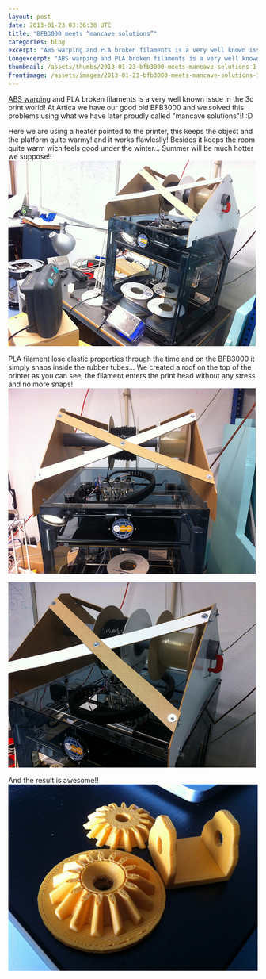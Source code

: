 ```yaml
---
layout: post
date: 2013-01-23 03:36:38 UTC
title: "BFB3000 meets “mancave solutions”"
categories: blog
excerpt: "ABS warping and PLA broken filaments is a very well known issue in the 3d print world! At Artica we have our good old BFB3000 and we solved this problems using what we have later proudly called \"mancave solutions\"!!  :D"
longexcerpt: "ABS warping and PLA broken filaments is a very well known issue in the 3d print world! At Artica we have our good old BFB3000 and we solved this problems using what we have later proudly called \"mancave solutions\"!!  :DHere we are using a heater pointed to the printer, this keeps the object and the platform quite warmy! and it works flawleslly! Besides it keeps the room quite warm wich feels good under the winter... Summer will be much hotter we suppose!!"
thumbnail: /assets/thumbs/2013-01-23-bfb3000-meets-mancave-solutions-1.jpg
frontimage: /assets/images/2013-01-23-bfb3000-meets-mancave-solutions-1.jpg
---
```


<a href="http://wiki.bitsfrombytes.com/images/6/63/Abs_warp.jpg">ABS warping</a> and PLA broken filaments is a very well known issue in the 3d print world! At Artica we have our good old BFB3000 and we solved this problems using what we have later proudly called "mancave solutions"!!  :D

Here we are using a heater pointed to the printer, this keeps the object and the platform quite warmy! and it works flawleslly! Besides it keeps the room quite warm wich feels good under the winter... Summer will be much hotter we suppose!!
<a href="http://www.flickr.com/photos/guibot/8406409199/">![](/assets/images/2013-01-23-bfb3000-meets-mancave-solutions-1.jpg)</a>

PLA filament lose elastic properties through the time and on the BFB3000 it simply snaps inside the rubber tubes... We created a roof on the top of the printer as you can see, the filament enters the print head without any stress and no more snaps!
<a href="http://www.flickr.com/photos/guibot/8406409205/">![](/assets/images/2013-01-23-bfb3000-meets-mancave-solutions-2.jpg)</a>

<a href="http://www.flickr.com/photos/guibot/8406409311/">![](/assets/images/2013-01-23-bfb3000-meets-mancave-solutions-3.jpg)</a>

And the result is awesome!! 
<a href="http://www.flickr.com/photos/guibot/8407078233/">![](/assets/images/2013-01-23-bfb3000-meets-mancave-solutions-4.jpg)</a>
